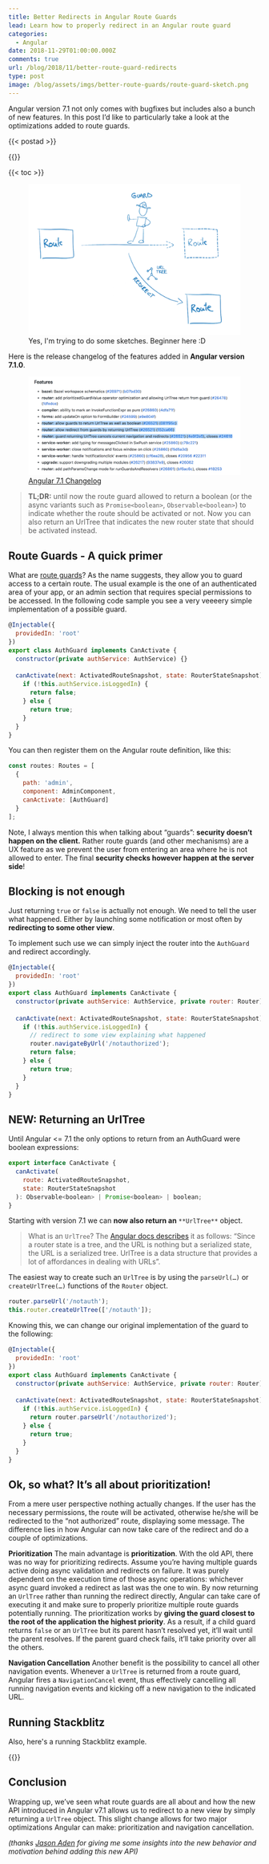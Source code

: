 ```yaml
---
title: Better Redirects in Angular Route Guards
lead: Learn how to properly redirect in an Angular route guard
categories:
  - Angular
date: 2018-11-29T01:00:00.000Z
comments: true
url: /blog/2018/11/better-route-guard-redirects
type: post
image: /blog/assets/imgs/better-route-guards/route-guard-sketch.png
---
```


<div class="article-intro">
    Angular version 7.1 not only comes with bugfixes but includes also a bunch of new features. In this post I’d like to particularly take a look at the optimizations added to route guards.
</div>

{{< postad >}}

{{<warn-notice message="Contents are based on Angular version >= 7.1.0" >}}
 

{{< toc >}}

<figure class="image--medium">
    <img src="/blog/assets/imgs/better-route-guards/route-guard-sketch.png" />
    <figcaption>Yes, I'm trying to do some sketches. Beginner here :D</figcaption>
</figure>


Here is the release changelog of the features added in **Angular version 7.1.0**.

<figure class="image--medium">
    <img src="/blog/assets/imgs/better-route-guards/changelog.png" />
    <figcaption><a href="https://github.com/angular/angular/blob/master/CHANGELOG.md#features">Angular 7.1 Changelog</a></figcaption>
</figure>

> **TL;DR:** until now the route guard allowed to return a boolean (or the async variants such as `Promise<boolean>`, `Observable<boolean>`) to indicate whether the route should be activated or not. Now you can also return an UrlTree that indicates the new router state that should be activated instead.

## Route Guards - A quick primer

What are [route guards](https://angular.io/guide/router#milestone-5-route-guards)? As the name suggests, they allow you to guard access to a certain route. The usual example is the one of an authenticated area of your app, or an admin section that requires special permissions to be accessed. In the following code sample you see a very veeeery simple implementation of a possible guard.

```javascript
@Injectable({
  providedIn: 'root'
})
export class AuthGuard implements CanActivate {
  constructor(private authService: AuthService) {}

  canActivate(next: ActivatedRouteSnapshot, state: RouterStateSnapshot) {
    if (!this.authService.isLoggedIn) {
      return false;
    } else {
      return true;
    }
  }
}
```

You can then register them on the Angular route definition, like this:

```javascript
const routes: Routes = [
  {
    path: 'admin',
    component: AdminComponent,
    canActivate: [AuthGuard]
  }
];
```

Note, I always mention this when talking about “guards”: **security doesn’t happen on the client.** Rather route guards (and other mechanisms) are a UX feature as we prevent the user from entering an area where he is not allowed to enter. The final **security checks however happen at the server side**!

## Blocking is not enough

Just returning `true` or `false` is actually not enough. We need to tell the user what happened. Either by launching some notification or most often by **redirecting to some other view**.

To implement such use we can simply inject the router into the `AuthGuard` and redirect accordingly.

```javascript
@Injectable({
  providedIn: 'root'
})
export class AuthGuard implements CanActivate {
  constructor(private authService: AuthService, private router: Router) {}

  canActivate(next: ActivatedRouteSnapshot, state: RouterStateSnapshot) {
    if (!this.authService.isLoggedIn) {
      // redirect to some view explaining what happened
      router.navigateByUrl('/notauthorized');
      return false;
    } else {
      return true;
    }
  }
}
```

## NEW: Returning an UrlTree

Until Angular <= 7.1 the only options to return from an AuthGuard were boolean expressions:

```javascript
export interface CanActivate {
  canActivate(
    route: ActivatedRouteSnapshot,
    state: RouterStateSnapshot
  ): Observable<boolean> | Promise<boolean> | boolean;
}
```

Starting with version 7.1 we can **now also return an** `**UrlTree**` object.


> What is an `UrlTree`? The [Angular docs describes](https://angular.io/api/router/UrlTree) it as follows: “Since a router state is a tree, and the URL is nothing but a serialized state, the URL is a serialized tree. UrlTree is a data structure that provides a lot of affordances in dealing with URLs”.

The easiest way to create such an `UrlTree` is by using the `parseUrl(…)` or `createUrlTree(…)` functions of the `Router` object.

```javascript
router.parseUrl('/notauth');
this.router.createUrlTree(['/notauth']);
```

Knowing this, we can change our original implementation of the guard to the following:

```javascript
@Injectable({
  providedIn: 'root'
})
export class AuthGuard implements CanActivate {
  constructor(private authService: AuthService, private router: Router) {}

  canActivate(next: ActivatedRouteSnapshot, state: RouterStateSnapshot) {
    if (!this.authService.isLoggedIn) {
      return router.parseUrl('/notauthorized');
    } else {
      return true;
    }
  }
}
```

## Ok, so what? It’s all about prioritization!

From a mere user perspective nothing actually changes. If the user has the necessary permissions, the route will be activated, otherwise he/she will be redirected to the “not authorized” route, displaying some message.
The difference lies in how Angular can now take care of the redirect and do a couple of optimizations.

**Prioritization**
The main advantage is **prioritization**. With the old API, there was no way for prioritizing redirects. Assume you’re having multiple guards active doing async validation and redirects on failure. It was purely dependent on the execution time of those async operations: whichever async guard invoked a redirect as last was the one to win.
By now returning an `UrlTree` rather than running the redirect directly, Angular can take care of executing it and make sure to properly prioritize multiple route guards potentially running. The prioritization works by **giving the guard closest to the root of the application the highest priority**. As a result, if a child guard returns `false` or an `UrlTree` but its parent hasn’t resolved yet, it’ll wait until the parent resolves. If the parent guard check fails, it’ll take priority over all the others.

**Navigation Cancellation**
Another benefit is the possibility to cancel all other navigation events. Whenever a `UrlTree` is returned from a route guard, Angular fires a `NavigationCancel` event, thus effectively cancelling all running navigation events and kicking off a new navigation to the indicated URL.


## Running Stackblitz

Also, here's a running Stackblitz example.

{{<stackblitz uid="edit/blog-router-redirects" >}}
 


## Conclusion

Wrapping up, we’ve seen what route guards are all about and how the new API introduced in Angular v7.1 allows us to redirect to a new view by simply returning a `UrlTree` object. This slight change allows for two major optimizations Angular can make: prioritization and navigation cancellation.

*(thanks* [*Jason Aden*](https://twitter.com/jasonaden1) *for giving me some insights into the new behavior and motivation behind adding this new API)*

